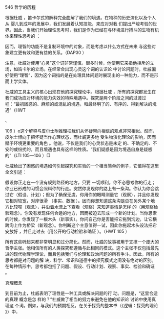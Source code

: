 546 哲学的历程

根据杜威 ，笛卡尔式的解释完全曲解了我们的境遇。在物种的历史演化以及个人从 婴儿到成年的发展中，我们发展着认知技能，来应对对我 们提出严峻考验的世界。因此，当我们开始理性思考时，我们是作为已经在与环境进行搏斗的生物有机体来理性思考的 ：

因而，理智的功能不是复制环境中的对象，而是考虑以什么方式在未来 与这些对象建立更有效和更有益的关系。（DAP30 ）

注意，杜威对使用“心灵”这个词非常谨慎。很多时候，他使用它来指他拒斥的立场，如笛卡尔的立场。在经常会出现心灵这个词的认识论 中讨论问题时，杜威偏好使用“理智”，因为这个词指的是在处理具体问题时展现出的一种能力，而不是形而上学实体。

杜威的工具主义的核心出现在他的探究理论中。根据杜威 ，所有的探究都发生在我们成功应对环境的能力失效的特殊境遇中。探究是两个阶段之间的过渡过程：“最初困惑的、麻烦的或混乱的境遇，和最终明了的、有序的、得到解决的境遇”（HWT

、

106 ）o这个解释与皮尔士附推理把我们从怀疑带向相信的观点非常相似。然而，皮尔士倾向于把怀疑当作心理状态，而杜威更多地 受生物演化理论的影响，因而赋予环境更重要的角色 。他说，不仅是我们的心灵状态是未定 的、不确定的、不安的或纷扰的，而且境遇也具有这样的性质。“我们疑惑是因为境遇自身是疑惑的”（LTI 105—106 ）□

杜威给出了困惑的境遇如何引起探究和实验的一个相当简单的例子，它值得在这里全文引述：

假设你正走在一个没有规则路径的地方。只要 一切顺利，你不必思考你的行走；你业已形成的习惯会照料你的行走。突然你发现你的路上有一条沟。你认为你会跳过它（假设、计划）；但为了确保无虞，你用你的眼睛测量它（观察），并且你发现它相对较宽，对岸很滑 （事实、数据 ）。因而你想知道这条沟是否在另外某个地方比较窄（观念），并沿着水流上下查看（观察）来知道事情是怎样 的（用观察检验观念）。你没有发现任何合适的地方，因而被迫去形成一个新的计划。当你思索的时候，你发现了一根木头（新事实）。你问自己你是否能把它拖到沟边，让它横跨沟上作为桥梁（新观念）。你判断这个主意值得一试，因此你拖起木头设法把它安放好 ，并且走过去（用公开的行动检验和确证 ）。（HWT  105 ）

所有这些听起来都非常明显和过分简化。然而，杜威的故事被用于支撑一个庞大的哲学主张。他相信所有的人类探究都遵循与此相同的模式。这个主张不仅包括最先进的现代物理学理论，而且包括我们与伦理和政治问题的所有争斗。因此，所有的思考都是对问题的解 决，科学、常识和道德中的探究模式之间没有绝对的区别。在每种情形中，思考都包括了问题、假设、行动计划、观察、事实、检验和确证 。

真理概念

到目前为止，杜威表明了理性是一种工具或解决问题的行 动。问题是，“这里合适的真理 概念是怎 样的？”杜威做了相当的努力来避免在他的知识论 讨论中使用真理这 个词。例如，与我们的预期相反，在关于探究的整本书（《逻辑：探究的理论 》）中，